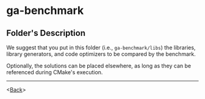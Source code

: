 # ga-benchmark

## Folder's Description

We suggest that you put in this folder (i.e., `ga-benchmark/libs`) the libraries, library generators, and code optimizers to be compared by the benchmark.

Optionally, the solutions can be placed elsewhere, as long as they can be referenced during CMake's execution.

---
<[Back](../README.md)>
